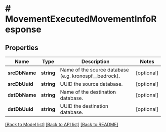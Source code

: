 # # MovementExecutedMovementInfoResponse

## Properties

Name | Type | Description | Notes
------------ | ------------- | ------------- | -------------
**srcDbName** | **string** | Name of the source database (e.g. kronospf__bedrock). | [optional]
**srcDbUuid** | **string** | UUID the source database. | [optional]
**dstDbName** | **string** | Name of the destination database. | [optional]
**dstDbUuid** | **string** | UUID the destination database. | [optional]

[[Back to Model list]](../../README.md#models) [[Back to API list]](../../README.md#endpoints) [[Back to README]](../../README.md)
